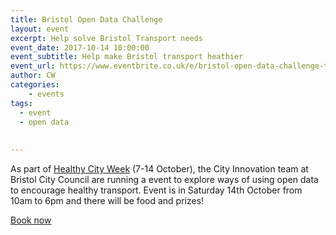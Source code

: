 ```yaml
---
title: Bristol Open Data Challenge
layout: event
excerpt: Help solve Bristol Transport needs
event_date: 2017-10-14 10:00:00
event_subtitle: Help make Bristol transport heathier 
event_url: https://www.eventbrite.co.uk/e/bristol-open-data-challenge-transport-for-a-healthier-bristol-registration-38110681073
author: CW
categories: 
    - events
tags:
  - event
  - open data
 
 
---
```


As part of [Healthy City Week](http://bristolgreencapital.org/project_cat/healthy-city-week/)  (7-14 October), the City Innovation team at Bristol City Council are running a event to 
explore ways of using open data to encourage healthy transport.  Event is in Saturday 14th October from 10am to 6pm and there will be food and prizes!

[Book now](https://www.eventbrite.co.uk/e/bristol-open-data-challenge-transport-for-a-healthier-bristol-registration-38110681073)



